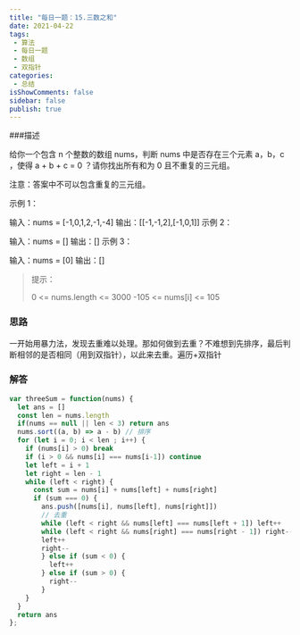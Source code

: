 ```yaml
---
title: "每日一题：15.三数之和"
date: 2021-04-22
tags:
 - 算法
 - 每日一题
 - 数组
 - 双指针
categories:
 - 总结
isShowComments: false
sidebar: false
publish: true
---
```


###描述

给你一个包含 n 个整数的数组 nums，判断 nums 中是否存在三个元素 a，b，c ，使得 a + b + c = 0 ？请你找出所有和为 0 且不重复的三元组。

注意：答案中不可以包含重复的三元组。

示例 1：

输入：nums = [-1,0,1,2,-1,-4]
输出：[[-1,-1,2],[-1,0,1]]
示例 2：

输入：nums = []
输出：[]
示例 3：

输入：nums = [0]
输出：[]

>
> 提示：
>
> 0 <= nums.length <= 3000
> -105 <= nums[i] <= 105
>

### 思路

一开始用暴力法，发现去重难以处理。那如何做到去重？不难想到先排序，最后判断相邻的是否相同（用到双指针），以此来去重。遍历+双指针

### 解答

```js
var threeSum = function(nums) {
  let ans = []
  const len = nums.length
  if(nums == null || len < 3) return ans
  nums.sort((a, b) => a - b) // 排序
  for (let i = 0; i < len ; i++) {
    if (nums[i] > 0) break
    if (i > 0 && nums[i] === nums[i-1]) continue
    let left = i + 1
    let right = len - 1
    while (left < right) {
      const sum = nums[i] + nums[left] + nums[right]
      if (sum === 0) {
        ans.push([nums[i], nums[left], nums[right]])
        // 去重
        while (left < right && nums[left] === nums[left + 1]) left++
        while (left < right && nums[right] === nums[right - 1]) right--
        left++
        right--
        } else if (sum < 0) {
          left++
        } else if (sum > 0) {
          right--
        }
    }
  }        
  return ans
};
```

